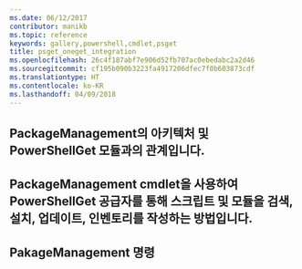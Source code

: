 ```yaml
---
ms.date: 06/12/2017
contributor: manikb
ms.topic: reference
keywords: gallery,powershell,cmdlet,psget
title: psget_oneget_integration
ms.openlocfilehash: 26c4f187abf7e906d52fb707ac0ebedabc2a2d46
ms.sourcegitcommit: cf195b090b3223fa4917206dfec7f0b603873cdf
ms.translationtype: HT
ms.contentlocale: ko-KR
ms.lasthandoff: 04/09/2018
---
```

## <a name="architecture-of-packagemanagement-and-its-relationship-with-powershellget-module"></a>PackageManagement의 아키텍처 및 PowerShellGet 모듈과의 관계입니다.

## <a name="how-to-use-packagemanagement-cmdlets-for-discovering-installing-updating-and-inventory-of-scripts-and-modules-using-powershellget-provider"></a>PackageManagement cmdlet을 사용하여 PowerShellGet 공급자를 통해 스크립트 및 모듈을 검색, 설치, 업데이트, 인벤토리를 작성하는 방법입니다.

## <a name="pakagemanagement-commands"></a>PakageManagement 명령
